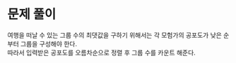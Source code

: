 # 문제 풀이
여행을 떠날 수 있는 그룹 수의 최댓값을 구하기 위해서는 각 모험가의 공포도가 낮은 순부터 그룹을 구성해야 한다. <br/>
따라서 입력받은 공포도를 오름차순으로 정렬 후 그룹 수를 카운트 해준다.
